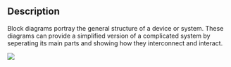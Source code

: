 ## Description

Block diagrams portray the general structure of a device or system. These diagrams can provide a simplified version of a complicated system by seperating its main parts and showing how they interconnect and interact.

![](/res/read-schametic/actodc.png)

